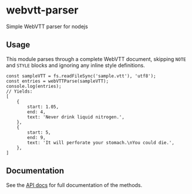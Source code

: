 # webvtt-parser
Simple WebVTT parser for nodejs

## Usage

This module parses through a complete WebVTT document, skipping `NOTE`
and `STYLE` blocks and ignoring any inline style definitions.

```
const sampleVTT = fs.readFileSync('sample.vtt'), 'utf8');
const entries = webVTTParse(sampleVTT);
console.log(entries);
// Yields:
[
    {
        start: 1.05,
        end: 4,
        text: 'Never drink liquid nitrogen.',
    },
    {
        start: 5,
        end: 9,
        text: 'It will perforate your stomach.\nYou could die.',
    },
]
```

## Documentation
See the [API docs](API.md) for full documentation of the methods.
